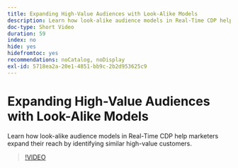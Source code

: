 ```yaml
---
title: Expanding High-Value Audiences with Look-Alike Models
description: Learn how look-alike audience models in Real-Time CDP help marketers expand their reach by identifying similar high-value customers.
doc-type: Short Video
duration: 59
index: no
hide: yes
hidefromtoc: yes
recommendations: noCatalog, noDisplay
exl-id: 5718ea2a-20e1-4851-bb9c-2b2d953625c9
---
```

# Expanding High-Value Audiences with Look-Alike Models

Learn how look-alike audience models in Real-Time CDP help marketers expand their reach by identifying similar high-value customers.

<!-- 82_OS512_3442427_58_expanding-highvalue-audiences-with-lookalike-models -->
>[!VIDEO](https://video.tv.adobe.com/v/3458190/?learn=on&enablevpops=true)
